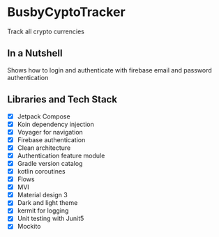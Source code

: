 # BusbyCyptoTracker
Track all crypto currencies

## In a Nutshell
Shows how to login and authenticate with firebase email and password authentication

## Libraries and Tech Stack
- [x] Jetpack Compose
- [x] Koin dependency injection
- [x] Voyager for navigation
- [x] Firebase authentication
- [x] Clean architecture
- [x] Authentication feature module
- [x] Gradle version catalog
- [x] kotlin coroutines
- [x] Flows
- [x] MVI
- [x] Material design 3
- [x] Dark and light theme
- [X] kermit for logging
- [X] Unit testing with Junit5
- [X] Mockito
